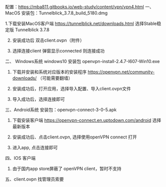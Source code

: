 配置：https://mba811.gitbooks.io/web-study/content/vpn/vpn4.html
一、 MacOS
  安装包：Tunnelblick_3.7.8_build_5180.dmg

  1.下载安装MacOS客户端  https://tunnelblick.net/downloads.html  选择Stable稳定版 Tunnelblick 3.7.8

  2. 安装成功后 双击client.ovpn（附件）

  3. 选择连接client  弹窗显示connected 则连接成功

二、 Windows系统
  windows10 安装包 openvpn-install-2.4.7-I607-Win10.exe

  1. 下载并安装和系统对应版本的安装程序 https://openvpn.net/community-downloads/ （可能需要翻墙）

  2. 安装成功后，打开应用，选择导入配置、导入client.ovpn文件

  3. 导入成功后，选择连接即可

三、Android系统
  安装包：openvpn-connect-3-0-5.apk

  1. 下载安装客户端 https://openvpn-connect.en.uptodown.com/android 选择最新版本

  2. 安装成功后、点击client.ovpn, 选择使用openVPN connect 打开

  3. 进入app, 点击连接即可


四、IOS 客户端

   1. 由于国内app store屏蔽了 openVPN client，暂时不支持



五、client.ovpn 找管理员索要


